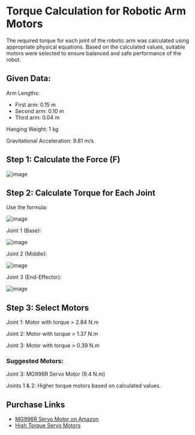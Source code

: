 # Torque Calculation for Robotic Arm Motors
The required torque for each joint of the robotic arm was calculated using appropriate physical equations. Based on the calculated values, suitable motors were selected to ensure balanced and safe performance of the robot.

## Given Data:
Arm Lengths:
- First arm: 0.15 m
- Second arm: 0.10 m
- Third arm: 0.04 m

Hanging Weight: 1 kg

Gravitational Acceleration: 9.81 m/s

## Step 1: Calculate the Force (F)
![image](https://github.com/user-attachments/assets/98520db3-fcd4-419a-abc0-1575ad8a12d9)

## Step 2: Calculate Torque for Each Joint
Use the formula:

![image](https://github.com/user-attachments/assets/07ae6306-8799-4c0d-849f-ced37ea53273)

Joint 1 (Base):

![image](https://github.com/user-attachments/assets/4ce7742a-c87b-4567-9173-6daea68bf80a)

Joint 2 (Middle):

![image](https://github.com/user-attachments/assets/1ea35db9-1284-4ded-a1ed-301e7464d20d)

Joint 3 (End-Effector):

![image](https://github.com/user-attachments/assets/2d15b266-6f45-4d13-b4cc-7d0bf8dfb682)


## Step 3: Select Motors
Joint 1: Motor with torque > 2.84 N.m

Joint 2: Motor with torque > 1.37 N.m

Joint 3: Motor with torque > 0.39 N.m

### Suggested Motors:
Joint 3: MG996R Servo Motor (9.4 N.m)

Joints 1 & 2: Higher torque motors based on calculated values.


## Purchase Links
- [MG996R Servo Motor on Amazon](https://www.amazon.com/s?k=MG996R)
- [High Torque Servo Motors](https://www.amazon.com/s?k=high+torque+servo+motor)
